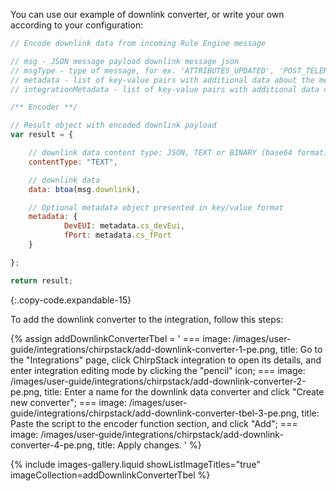 You can use our example of downlink converter, or write your own according to your configuration:

```javascript
// Encode downlink data from incoming Rule Engine message

// msg - JSON message payload downlink message json
// msgType - type of message, for ex. 'ATTRIBUTES_UPDATED', 'POST_TELEMETRY_REQUEST', etc.
// metadata - list of key-value pairs with additional data about the message
// integrationMetadata - list of key-value pairs with additional data defined in Integration executing this converter

/** Encoder **/

// Result object with encoded downlink payload
var result = {

    // downlink data content type: JSON, TEXT or BINARY (base64 format)
    contentType: "TEXT",

    // downlink data
    data: btoa(msg.downlink),

    // Optional metadata object presented in key/value format
    metadata: {
            DevEUI: metadata.cs_devEui,
            fPort: metadata.cs_fPort
    }

};

return result;
```
{:.copy-code.expandable-15}

To add the downlink converter to the integration, follow this steps:

{% assign addDownlinkConverterTbel = '
    ===
        image: /images/user-guide/integrations/chirpstack/add-downlink-converter-1-pe.png,
        title: Go to the "Integrations" page, click ChirpStack integration to open its details, and enter integration editing mode by clicking the "pencil" icon;
    ===
        image: /images/user-guide/integrations/chirpstack/add-downlink-converter-2-pe.png,
        title: Enter a name for the downlink data converter and click "Create new converter";
    ===
        image: /images/user-guide/integrations/chirpstack/add-downlink-converter-tbel-3-pe.png,
        title: Paste the script to the encoder function section, and click "Add";
    ===
        image: /images/user-guide/integrations/chirpstack/add-downlink-converter-4-pe.png,
        title: Apply changes.
'
%}

{% include images-gallery.liquid showListImageTitles="true" imageCollection=addDownlinkConverterTbel %}